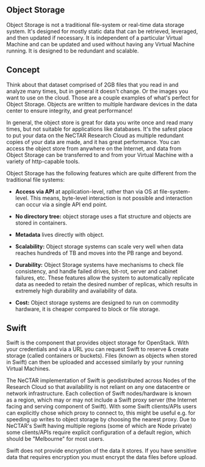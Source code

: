 ## Object Storage

Object Storage is not a traditional file-system or real-time data storage system.
It's designed for mostly static data that can be retrieved, leveraged, and then
updated if necessary. It is independent of a particular Virtual Machine and can
be updated and used without having any Virtual Machine running. It is designed
to be redundant and scalable.

## Concept

Think about that dataset comprised of 2GB files that you read in and analyze
many times, but in general it doesn't change. Or the images you want to use on
the cloud. Those are a couple examples of what's perfect for Object Storage.
Objects are written to multiple hardware devices in the data center to ensure
integrity, and great performance!

In general, the object store is great for data you write once and read many
times, but not suitable for applications like databases. It's the safest place
to put your data on the NeCTAR Research Cloud as multiple redundant copies of
your data are made, and it has great performance. You can access the object
store from anywhere on the Internet, and data from Object Storage can be
transferred to and from your Virtual Machine with a variety of http-capable
tools.

Object Storage has the following features which are quite different from the
traditional file systems:

- **Access via API** at application-level, rather than via OS at file-system-level.
  This means, byte-level interaction is not possible and interaction can occur
  via a single API end point.

- **No directory tree:** object storage uses a flat structure and objects are stored
  in containers.

- **Metadata** lives directly with object.

- **Scalability:** Object storage systems can scale very well when data reaches
  hundreds of TB and moves into the PB range and beyond.

- **Durability:** Object Storage systems have mechanisms to check file consistency,
  and handle failed drives, bit-rot, server and cabinet failures, etc. These
  features allow the system to automatically replicate data as needed to retain
  the desired number of replicas, which results in extremely high durability
  and availability of data.
  
- **Cost:** Object storage systems are designed to run on commodity hardware, it is
  cheaper compared to block or file storage.

## Swift

Swift is the component that provides object storage for OpenStack. With your
credentials and via a URL you can request Swift to reserve & create storage
(called containers or buckets). Files (known as objects when stored in Swift)
can then be uploaded and accessed similarly by your running Virtual Machines.

The NeCTAR implementation of Swift is geodistributed across Nodes of the
Research Cloud so that availability is not reliant on any one datacentre or
network infrastructure. Each collection of Swift nodes/hardware is known as a
region, which may or may not include a Swift proxy server (the Internet facing
and serving component of Swift). With some Swift clients/APIs users can
explicitly chose which proxy to connect to, this might be useful e.g. for
speeding up writes to object storage by choosing the nearest proxy. Due to
NeCTAR's Swift having multiple regions (some of which are Node private) some
clients/APIs require explicit configuration of a default region, which should
be "Melbourne" for most users.

Swift does not provide encryption of the data it stores. If you have sensitive
data that requires encryption you must encrypt the data files before upload.